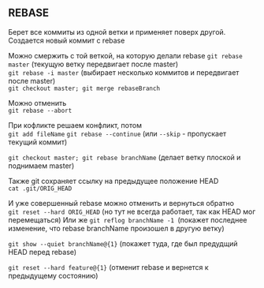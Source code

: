## REBASE
Берет все коммиты из одной ветки и применяет поверх другой. Создается новый коммит с rebase

Можно смержить с той веткой, на которую делали rebase
`git rebase master` (текущую ветку передвигает после master)  
`git rebase -i master` (выбирает несколько коммитов и передвигает после master)  
`git checkout master; git merge rebaseBranch`

Можно отменить  
`git rebase --abort`

При кофликте решаем конфликт, потом  
`git add fileName`
`git rebase --continue` (или  `--skip` - пропускает текущий коммит)

`git checkout master; git rebase branchName` (делает ветку плоской и поднимаем master)

Также git сохраняет ссылку на предыдущее положение HEAD  
`cat .git/ORIG_HEAD`

И уже совершенный rebase можно отменить и вернуться обратно  
`git reset --hard ORIG_HEAD` (но тут не всегда работает, так как HEAD мог перемещаться)
Или же
`git reflog branchName -1 `(покажет последнее изменение, что rebase branchName произошел в другую ветку)  

`git show --quiet branchName@{1}` (покажет туда, где был предудщий HEAD перед rebase)

`git reset --hard feature@{1}` (отменит rebase и вернется к предыдущему состоянию)